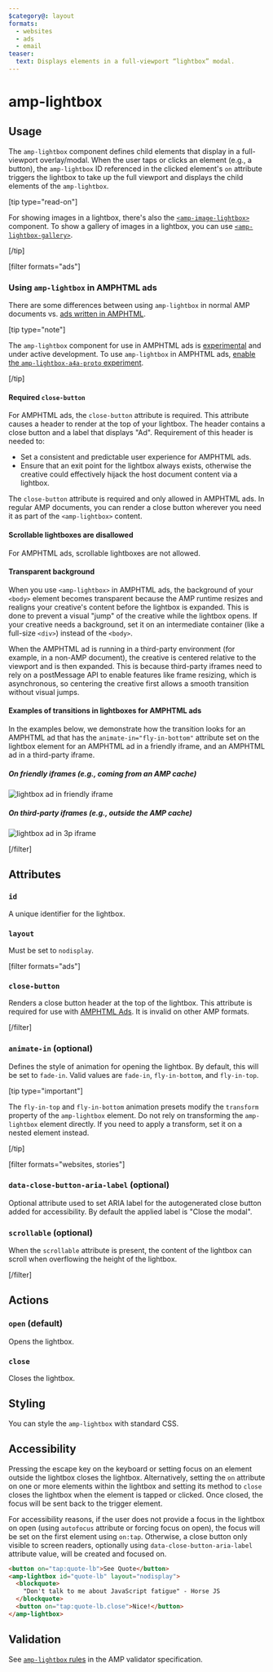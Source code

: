 ```yaml
---
$category@: layout
formats:
  - websites
  - ads
  - email
teaser:
  text: Displays elements in a full-viewport “lightbox” modal.
---
```


<!---
Copyright 2015 The AMP HTML Authors. All Rights Reserved.

Licensed under the Apache License, Version 2.0 (the "License");
you may not use this file except in compliance with the License.
You may obtain a copy of the License at

      http://www.apache.org/licenses/LICENSE-2.0

Unless required by applicable law or agreed to in writing, software
distributed under the License is distributed on an "AS-IS" BASIS,
WITHOUT WARRANTIES OR CONDITIONS OF ANY KIND, either express or implied.
See the License for the specific language governing permissions and
limitations under the License.
-->

# amp-lightbox

## Usage

The `amp-lightbox` component defines child elements that display in a
full-viewport overlay/modal. When the user taps or clicks an element (e.g., a
button), the `amp-lightbox` ID referenced in the clicked element's `on`
attribute triggers the lightbox to take up the full viewport and displays the
child elements of the `amp-lightbox`.

[tip type="read-on"]

For showing images in a lightbox, there's also the
[`<amp-image-lightbox>`](../../amp-image-lightbox/amp-image-lightbox.md)
component. To show a gallery of images in a lightbox, you can use
[`<amp-lightbox-gallery>`](../../amp-lightbox-gallery/amp-lightbox-gallery.md).

[/tip]

[filter formats="ads"]

### Using `amp-lightbox` in AMPHTML ads <a name="a4a"></a>

There are some differences between using `amp-lightbox` in normal AMP documents
vs. [ads written in AMPHTML](../../amp-a4a/amp-a4a-format.md).

[tip type="note"]

The `amp-lightbox` component for use in AMPHTML ads is
[experimental](https://amp.dev/documentation/guides-and-tutorials/learn/experimental)
and under active development. To use `amp-lightbox` in AMPHTML ads,
[enable the `amp-lightbox-a4a-proto` experiment](http://cdn.ampproject.org/experiments.html).

[/tip]

#### Required `close-button`

For AMPHTML ads, the `close-button` attribute is required. This attribute causes
a header to render at the top of your lightbox. The header contains a close
button and a label that displays "Ad". Requirement of this header is needed to:

-   Set a consistent and predictable user experience for AMPHTML ads.
-   Ensure that an exit point for the lightbox always exists, otherwise the
    creative could effectively hijack the host document content via a lightbox.

The `close-button` attribute is required and only allowed in AMPHTML ads. In
regular AMP documents, you can render a close button wherever you need it as
part of the `<amp-lightbox>` content.

#### Scrollable lightboxes are disallowed

For AMPHTML ads, scrollable lightboxes are not allowed.

#### Transparent background

When you use `<amp-lightbox>` in AMPHTML ads, the background of your `<body>`
element becomes transparent because the AMP runtime resizes and realigns your
creative's content before the lightbox is expanded. This is done to prevent a
visual "jump" of the creative while the lightbox opens. If your creative needs a
background, set it on an intermediate container (like a full-size `<div>`)
instead of the `<body>`.

When the AMPHTML ad is running in a third-party environment (for example, in a
non-AMP document), the creative is centered relative to the viewport and is then
expanded. This is because third-party iframes need to rely on a postMessage API
to enable features like frame resizing, which is asynchronous, so centering the
creative first allows a smooth transition without visual jumps.

#### Examples of transitions in lightboxes for AMPHTML ads

In the examples below, we demonstrate how the transition looks for an AMPHTML ad
that has the `animate-in="fly-in-bottom"` attribute set on the lightbox element
for an AMPHTML ad in a friendly iframe, and an AMPHTML ad in a third-party
iframe.

##### On friendly iframes (e.g., coming from an AMP cache)

<amp-img alt="lightbox ad in friendly iframe"
    layout="fixed"
    width="360" height="480"
    src="https://github.com/ampproject/amphtml/raw/main/docs/spec/img/lightbox-ad-fie.gif" >
<noscript>
<img alt="lightbox ad in friendly iframe" src="../../docs/spec/img/lightbox-ad-fie.gif" />
</noscript>
</amp-img>

##### On third-party iframes (e.g., outside the AMP cache)

<amp-img alt="lightbox ad in 3p iframe"
    layout="fixed"
    width="360" height="480"
    src="https://github.com/ampproject/amphtml/raw/main/docs/spec/img/lightbox-ad-3p.gif" >
<noscript>
<img alt="lightbox ad in 3p iframe" src="../../docs/spec/img/lightbox-ad-3p.gif" />
</noscript>
</amp-img>

[/filter]<!-- formats="ads" -->

## Attributes

### `id`

A unique identifier for the lightbox.

### `layout`

Must be set to `nodisplay`.

[filter formats="ads"]

### `close-button`

Renders a close button header at the top of the lightbox. This attribute is
required for use with [AMPHTML Ads](#a4a). It is invalid on other AMP formats.

[/filter]<!-- formats="ads" -->

### `animate-in` (optional)

Defines the style of animation for opening the lightbox. By default, this will
be set to `fade-in`. Valid values are `fade-in`, `fly-in-bottom`, and
`fly-in-top`.

[tip type="important"]

The `fly-in-top` and `fly-in-bottom` animation presets modify the `transform`
property of the `amp-lightbox` element. Do not rely on transforming the
`amp-lightbox` element directly. If you need to apply a transform, set it on a
nested element instead.

[/tip]

[filter formats="websites, stories"]

### `data-close-button-aria-label` (optional)

Optional attribute used to set ARIA label for the autogenerated close button
added for accessibility. By default the applied label is "Close the modal".

### `scrollable` (optional)

When the `scrollable` attribute is present, the content of the lightbox can
scroll when overflowing the height of the lightbox.

[/filter]<!-- formats="websites, stories" -->

## Actions

### `open` (default)

Opens the lightbox.

### `close`

Closes the lightbox.

## Styling

You can style the `amp-lightbox` with standard CSS.

## Accessibility

Pressing the escape key on the keyboard or setting focus on an element outside
the lightbox closes the lightbox. Alternatively, setting the `on` attribute on
one or more elements within the lightbox and setting its method to `close`
closes the lightbox when the element is tapped or clicked. Once closed, the
focus will be sent back to the trigger element.

For accessibility reasons, if the user does not provide a focus in the lightbox
on open (using `autofocus` attribute or forcing focus on open), the focus will
be set on the first element using `on:tap`. Otherwise, a close button only
visible to screen readers, optionally using `data-close-button-aria-label`
attribute value, will be created and focused on.

```html
<button on="tap:quote-lb">See Quote</button>
<amp-lightbox id="quote-lb" layout="nodisplay">
  <blockquote>
    "Don't talk to me about JavaScript fatigue" - Horse JS
  </blockquote>
  <button on="tap:quote-lb.close">Nice!</button>
</amp-lightbox>
```

## Validation

See [`amp-lightbox` rules](../validator-amp-lightbox.protoascii)
in the AMP validator specification.
